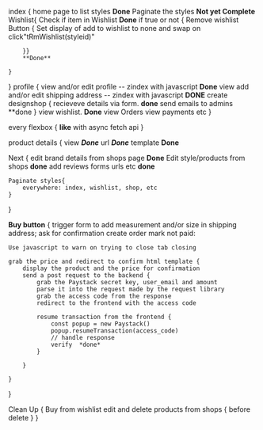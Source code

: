 index {
    home page to list styles **Done**
    Paginate the styles **Not yet Complete**
    Wishlist{
        Check if item in Wishlist **Done**
        if true or not {
            Remove wishlist Button {
                Set display of add to wishlist to none and swap on click"tRmWishlist(styleid)"

        }}
        **Done**

    }
    

}
profile {
    view and/or edit profile -- zindex with javascript **Done**
    view add and/or edit shipping address -- zindex with javascript **DONE**
    create designshop {
        recieveve details via form. **done**
        send emails to admins **done
    }
    view wishlist. **Done**
    view Orders
    view payments etc
}

every flexbox {
    **like** with async fetch api
}

product details {
    view ***Done***
    url ***Done***
    template **Done**

Next {
    edit brand details from shops page **Done**
    Edit style/products from shops **done**
    add reviews forms urls etc **done**
    
    Paginate styles{
        everywhere: index, wishlist, shop, etc
    }
}


**Buy button** {
    trigger
    form to add measurement and/or size in shipping address;
    ask for confirmation
    create order mark not paid:

    Use javascript to warn on trying to close tab closing

    grab the price and redirect to confirm html template {
        display the product and the price for confirmation
        send a post request to the backend {
            grab the Paystack secret key, user_email and amount
            parse it into the request made by the request library
            grab the access code from the response
            redirect to the frontend with the access code

            resume transaction from the frontend {
                const popup = new Paystack()
                popup.resumeTransaction(access_code)
                // handle response
                verify  *done*
            }
            
        }

    }
}

Clean Up {
    Buy from wishlist
        edit and delete products from shops {
        before delete
        }
}
